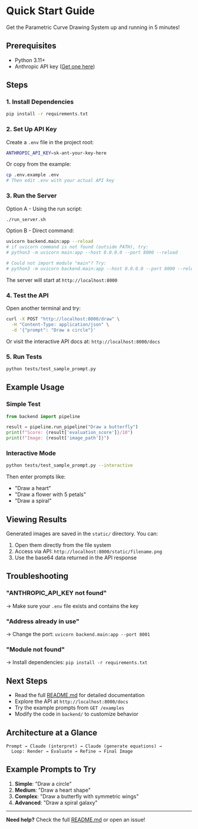 # Quick Start Guide

Get the Parametric Curve Drawing System up and running in 5 minutes!

## Prerequisites

- Python 3.11+
- Anthropic API key ([Get one here](https://console.anthropic.com/))

## Steps

### 1. Install Dependencies

```bash
pip install -r requirements.txt
```

### 2. Set Up API Key

Create a `.env` file in the project root:

```bash
ANTHROPIC_API_KEY=sk-ant-your-key-here
```

Or copy from the example:

```bash
cp .env.example .env
# Then edit .env with your actual API key
```

### 3. Run the Server

Option A - Using the run script:
```bash
./run_server.sh
```

Option B - Direct command:
```bash
uvicorn backend.main:app --reload
# if uvicorn command is not found (outside PATH), try:
# python3 -m uvicorn main:app --host 0.0.0.0 --port 8000 --reload

# Could not import module "main"? Try:
# python3 -m uvicorn backend.main:app --host 0.0.0.0 --port 8000 --reload
```

The server will start at `http://localhost:8000`

### 4. Test the API

Open another terminal and try:

```bash
curl -X POST "http://localhost:8000/draw" \
  -H "Content-Type: application/json" \
  -d '{"prompt": "Draw a circle"}'
```

Or visit the interactive API docs at: `http://localhost:8000/docs`

### 5. Run Tests

```bash
python tests/test_sample_prompt.py
```

## Example Usage

### Simple Test

```python
from backend import pipeline

result = pipeline.run_pipeline("Draw a butterfly")
print(f"Score: {result['evaluation_score']}/10")
print(f"Image: {result['image_path']}")
```

### Interactive Mode

```bash
python tests/test_sample_prompt.py --interactive
```

Then enter prompts like:
- "Draw a heart"
- "Draw a flower with 5 petals"
- "Draw a spiral"

## Viewing Results

Generated images are saved in the `static/` directory. You can:

1. Open them directly from the file system
2. Access via API: `http://localhost:8000/static/filename.png`
3. Use the base64 data returned in the API response

## Troubleshooting

### "ANTHROPIC_API_KEY not found"
→ Make sure your `.env` file exists and contains the key

### "Address already in use"
→ Change the port: `uvicorn backend.main:app --port 8001`

### "Module not found"
→ Install dependencies: `pip install -r requirements.txt`

## Next Steps

- Read the full [README.md](README.md) for detailed documentation
- Explore the API at `http://localhost:8000/docs`
- Try the example prompts from `GET /examples`
- Modify the code in `backend/` to customize behavior

## Architecture at a Glance

```
Prompt → Claude (interpret) → Claude (generate equations) →
  Loop: Render → Evaluate → Refine → Final Image
```

## Example Prompts to Try

1. **Simple**: "Draw a circle"
2. **Medium**: "Draw a heart shape"
3. **Complex**: "Draw a butterfly with symmetric wings"
4. **Advanced**: "Draw a spiral galaxy"

---

**Need help?** Check the full [README.md](README.md) or open an issue!
